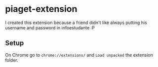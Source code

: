 # piaget-extension
I created this extension because a friend didn't like always putting his username and password in infoestudante :P

## Setup
On Chrome go to `chrome://extensions/` and `Load unpacked` the extension folder.
